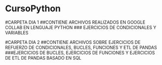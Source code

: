 # CursoPython
#CARPETA DIA 1
  ##CONTIENE ARCHIVOS REALIZADOS EN GOOGLE COLLAB EN LENGUAJE PYTHON
    ### EJERCICIOS DE CONDICIONALES Y VARIABLES
    
#CARPETA DIA 2
  ##CONTIENE ARCHIVOS SOBRE EJERCICIOS DE REFUERZO DE CONDICIONALES, BUCLES, FUNCIONES Y ETL DE PANDAS
    ###EJERCICIOS DE BUCLES, EJERCICIOS DE FUNCIONES Y EJERCICIOS DE ETL DE PANDAS BASADO EN SQL
